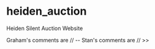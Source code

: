 # heiden_auction
Heiden Silent Auction Website

Graham's comments are // -- 
Stan's comments are // >> 
